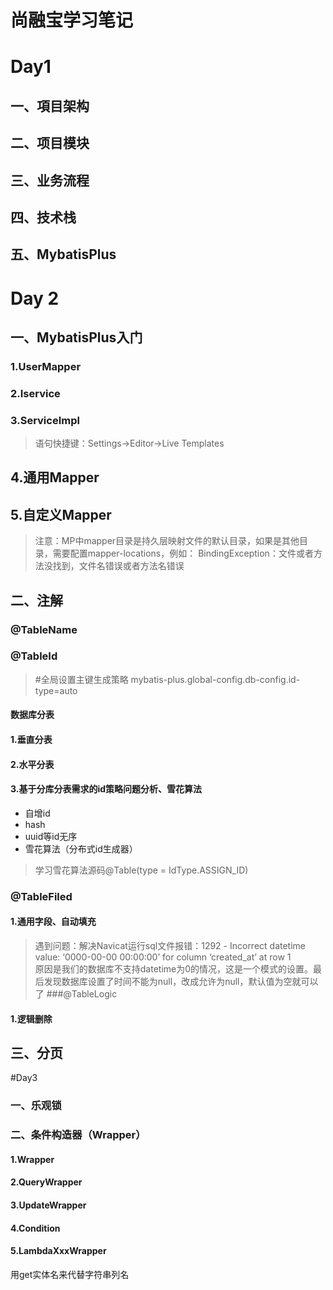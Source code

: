 # 尚融宝学习笔记

# Day1
## 一、項目架构

## 二、项目模块

## 三、业务流程

## 四、技术栈

## 五、MybatisPlus

# Day 2
## 一、MybatisPlus入门
### 1.UserMapper

### 2.Iservice

### 3.ServiceImpl

>语句快捷键：Settings->Editor->Live Templates
## 4.通用Mapper
## 5.自定义Mapper

>注意：MP中mapper目录是持久层映射文件的默认目录，如果是其他目录，需要配置mapper-locations，例如：
>BindingException：文件或者方法没找到，文件名错误或者方法名错误

## 二、注解
### @TableName
### @TableId
> #全局设置主键生成策略
mybatis-plus.global-config.db-config.id-type=auto
#### 数据库分表
#### 1.垂直分表
#### 2.水平分表
#### 3.基于分库分表需求的id策略问题分析、雪花算法
* 自增id
* hash
* uuid等id无序
* 雪花算法（分布式id生成器）
>学习雪花算法源码@Table(type = IdType.ASSIGN_ID)

### @TableFiled
#### 1.通用字段、自动填充
>遇到问题：解决Navicat运行sql文件报错：1292 - Incorrect datetime value: ‘0000-00-00 00:00:00’ for column ‘created_at’ at row 1<br>
原因是我们的数据库不支持datetime为0的情况，这是一个模式的设置。最后发现数据库设置了时间不能为null，改成允许为null，默认值为空就可以了
###@TableLogic
#### 1.逻辑删除

## 三、分页

#Day3

### 一、乐观锁
### 二、条件构造器（Wrapper）
#### 1.Wrapper

#### 2.QueryWrapper

#### 3.UpdateWrapper

#### 4.Condition

#### 5.LambdaXxxWrapper
用get实体名来代替字符串列名
